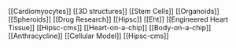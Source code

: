 [[Cardiomyocytes]]
[[3D structures]]
[[Stem Cells]]
[[Organoids]]
[[Spheroids]]
[[Drug Research]]
[[Hipsc]]
[[Eht]]
[[Engineered Heart Tissue]]
[[Hipsc-cms]]
[[Heart-on-a-chip]]
[[Body-on-a-chip]]
[[Anthracycline]]
[[Cellular Model]]
[[Hipsc-cms]]

